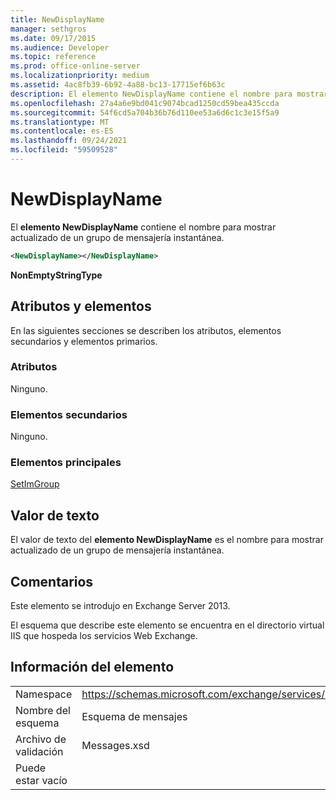 ```yaml
---
title: NewDisplayName
manager: sethgros
ms.date: 09/17/2015
ms.audience: Developer
ms.topic: reference
ms.prod: office-online-server
ms.localizationpriority: medium
ms.assetid: 4ac8fb39-6b92-4a88-bc13-17715ef6b63c
description: El elemento NewDisplayName contiene el nombre para mostrar actualizado de un grupo de mensajería instantánea.
ms.openlocfilehash: 27a4a6e9bd041c9074bcad1250cd59bea435ccda
ms.sourcegitcommit: 54f6cd5a704b36b76d110ee53a6d6c1c3e15f5a9
ms.translationtype: MT
ms.contentlocale: es-ES
ms.lasthandoff: 09/24/2021
ms.locfileid: "59509528"
---
```

# <a name="newdisplayname"></a>NewDisplayName

El **elemento NewDisplayName** contiene el nombre para mostrar actualizado de un grupo de mensajería instantánea. 
  
```XML
<NewDisplayName></NewDisplayName>
```

 **NonEmptyStringType**
## <a name="attributes-and-elements"></a>Atributos y elementos

En las siguientes secciones se describen los atributos, elementos secundarios y elementos primarios.
  
### <a name="attributes"></a>Atributos

Ninguno.
  
### <a name="child-elements"></a>Elementos secundarios

Ninguno.
  
### <a name="parent-elements"></a>Elementos principales

[SetImGroup](setimgroup.md)
  
## <a name="text-value"></a>Valor de texto

El valor de texto del **elemento NewDisplayName** es el nombre para mostrar actualizado de un grupo de mensajería instantánea. 
  
## <a name="remarks"></a>Comentarios

Este elemento se introdujo en Exchange Server 2013.
  
El esquema que describe este elemento se encuentra en el directorio virtual IIS que hospeda los servicios Web Exchange.
  
## <a name="element-information"></a>Información del elemento

|||
|:-----|:-----|
|Namespace  <br/> |https://schemas.microsoft.com/exchange/services/2006/messages  <br/> |
|Nombre del esquema  <br/> |Esquema de mensajes  <br/> |
|Archivo de validación  <br/> |Messages.xsd  <br/> |
|Puede estar vacío  <br/> ||
   

